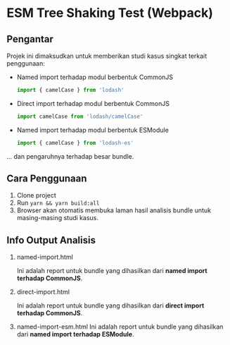 # ESM Tree Shaking Test (Webpack)

## Pengantar
Projek ini dimaksudkan untuk memberikan studi kasus singkat terkait penggunaan:
- Named import terhadap modul berbentuk CommonJS
  ```javascript
  import { camelCase } from 'lodash'
  ```

- Direct import terhadap modul berbentuk CommonJS
  ```javascript
  import camelCase from 'lodash/camelCase'
  ```

- Named import terhadap modul berbentuk ESModule
  ```javascript
  import { camelCase } from 'lodash-es'
  ```

... dan pengaruhnya terhadap besar bundle.


## Cara Penggunaan
1. Clone project
2. Run `yarn && yarn build:all`
3. Browser akan otomatis membuka laman hasil analisis bundle untuk masing-masing studi kasus.

## Info Output Analisis
1. named-import.html

    Ini adalah report untuk bundle yang dihasilkan dari **named import terhadap CommonJS**.

2. direct-import.html

    Ini adalah report untuk bundle yang dihasilkan dari **direct import terhadap CommonJS**.

3. named-import-esm.html
    Ini adalah report untuk bundle yang dihasilkan dari **named import terhadap ESModule**.
